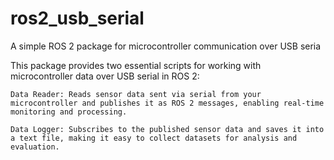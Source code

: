 # ros2_usb_serial
A simple ROS 2 package for microcontroller communication over USB seria

This package provides two essential scripts for working with microcontroller data over USB serial in ROS 2:

    Data Reader: Reads sensor data sent via serial from your microcontroller and publishes it as ROS 2 messages, enabling real-time monitoring and processing.

    Data Logger: Subscribes to the published sensor data and saves it into a text file, making it easy to collect datasets for analysis and evaluation.
